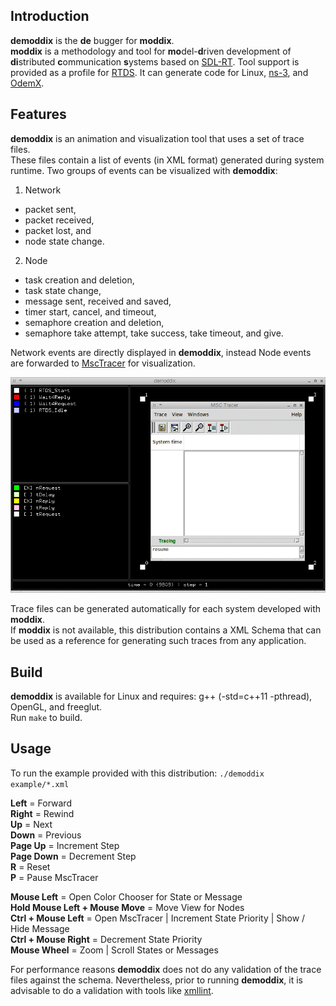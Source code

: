 Introduction
------

**demoddix** is the **de** bugger for **moddix**.  
**moddix** is a methodology and tool for **mo**del-**d**riven development of 
**di**stributed **c**ommunication **s**ystems based on [SDL-RT](http://www.sdl-rt.org).
Tool support is provided as a profile for [RTDS](http://www.pragmadev.com/product/modeling.html).
It can generate code for Linux, [ns-3](http://www.nsnam.org), and [OdemX](http://sourceforge.net/projects/odemx/).

Features
------

**demoddix** is an animation and visualization tool that uses a set of trace files.  
These files contain a list of events (in XML format) generated during system runtime.
Two groups of events can be visualized with **demoddix**:

1. Network
  * packet sent,
  * packet received,
  * packet lost, and
  * node state change.  
2. Node
  * task creation and deletion,
  * task state change,
  * message sent, received and saved,
  * timer start, cancel, and timeout,
  * semaphore creation and deletion,
  * semaphore take attempt, take success, take timeout, and give.

Network events are directly displayed in **demoddix**, instead Node events are forwarded to [MscTracer](http://www.pragmadev.com/product/tracing.html) for visualization.

![alt text](https://github.com/mbrumbulli/demoddix/raw/master/example/demoddix.gif "demoddix example - msctracer node 0")

Trace files can be generated automatically for each system developed with **moddix**.  
If **moddix** is not available, this distribution contains a XML Schema that can be used as a reference 
for generating such traces from any application.

Build
------

**demoddix** is available for Linux and requires: g++ (-std=c++11 -pthread), OpenGL, and freeglut.  
Run `make` to build.

Usage
------

To run the example provided with this distribution: `./demoddix example/*.xml`  

**Left** = Forward  
**Right** = Rewind  
**Up** = Next  
**Down** = Previous  
**Page Up** = Increment Step  
**Page Down** = Decrement Step  
**R** = Reset  
**P** = Pause MscTracer

**Mouse Left** = Open Color Chooser for State or Message  
**Hold Mouse Left + Mouse Move** = Move View for Nodes  
**Ctrl + Mouse Left** = Open MscTracer | Increment State Priority | Show / Hide Message  
**Ctrl + Mouse Right** = Decrement State Priority  
**Mouse Wheel** = Zoom | Scroll States or Messages

For performance reasons **demoddix** does not do any validation of the trace files against the schema. Nevertheless, 
prior to running **demoddix**, it is advisable to do a validation with tools like [xmllint](http://xmlsoft.org/xmllint.html).





